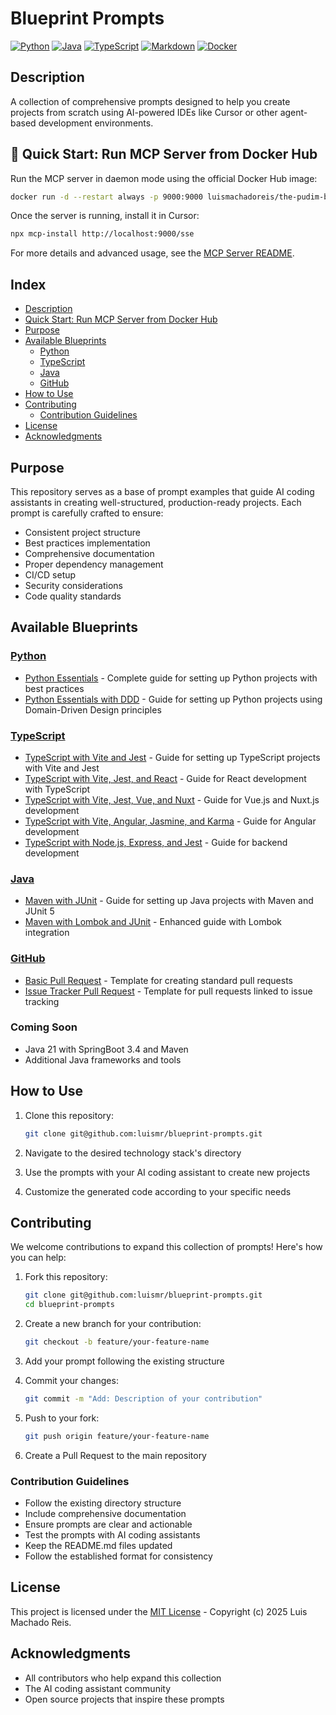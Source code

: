# Blueprint Prompts

[![Python](https://img.shields.io/badge/python-3.x-blue.svg?logo=python&logoColor=white)](https://www.python.org/downloads/)
[![Java](https://img.shields.io/badge/java-21-orange.svg?logo=openjdk&logoColor=white)](https://www.oracle.com/java/technologies/downloads/#java21)
[![TypeScript](https://img.shields.io/badge/typescript-5.8.x-blue.svg?logo=typescript&logoColor=white)](https://www.typescriptlang.org/)
[![Markdown](https://img.shields.io/badge/markdown-1.x-lightgrey.svg?logo=markdown&logoColor=white)](https://daringfireball.net/projects/markdown/)
[![Docker](https://img.shields.io/badge/docker-28.x-blue.svg?logo=docker&logoColor=white)](https://www.docker.com/)

## Description

A collection of comprehensive prompts designed to help you create projects from scratch using AI-powered IDEs like Cursor or other agent-based development environments.

## 🚀 Quick Start: Run MCP Server from Docker Hub

Run the MCP server in daemon mode using the official Docker Hub image:

```sh
docker run -d --restart always -p 9000:9000 luismachadoreis/the-pudim-blueprint-prompts
```

Once the server is running, install it in Cursor:

```sh
npx mcp-install http://localhost:9000/sse
```

For more details and advanced usage, see the [MCP Server README](mcp-server/README.md).

## Index

- [Description](#description)
- [Quick Start: Run MCP Server from Docker Hub](#-quick-start-run-mcp-server-from-docker-hub)
- [Purpose](#purpose)
- [Available Blueprints](#available-blueprints)
  - [Python](#python)
  - [TypeScript](#typescript)
  - [Java](#java)
  - [GitHub](#github)
- [How to Use](#how-to-use)
- [Contributing](#contributing)
  - [Contribution Guidelines](#contribution-guidelines)
- [License](#license)
- [Acknowledgments](#acknowledgments)

## Purpose

This repository serves as a base of prompt examples that guide AI coding assistants in creating well-structured, production-ready projects. Each prompt is carefully crafted to ensure:

- Consistent project structure
- Best practices implementation
- Comprehensive documentation
- Proper dependency management
- CI/CD setup
- Security considerations
- Code quality standards

## Available Blueprints

### [Python](python/README.md)
- [Python Essentials](python/python-essentials.md) - Complete guide for setting up Python projects with best practices
- [Python Essentials with DDD](python/python-essentials-ddd.md) - Guide for setting up Python projects using Domain-Driven Design principles

### [TypeScript](typescript/README.md)
- [TypeScript with Vite and Jest](typescript/typescript-vite-with-jest.md) - Guide for setting up TypeScript projects with Vite and Jest
- [TypeScript with Vite, Jest, and React](typescript/typescript-vite-with-jest-and-react.md) - Guide for React development with TypeScript
- [TypeScript with Vite, Jest, Vue, and Nuxt](typescript/typescript-vite-with-jest-vue-and-nuxt.md) - Guide for Vue.js and Nuxt.js development
- [TypeScript with Vite, Angular, Jasmine, and Karma](typescript/typescript-vite-with-angular-jasmine-karma.md) - Guide for Angular development
- [TypeScript with Node.js, Express, and Jest](typescript/typescript-node-with-jest-express.md) - Guide for backend development

### [Java](java/README.md)
- [Maven with JUnit](java/java-maven-with-junit.md) - Guide for setting up Java projects with Maven and JUnit 5
- [Maven with Lombok and JUnit](java/java-maven-with-lombok-and-junit.md) - Enhanced guide with Lombok integration

### [GitHub](github/README.md)
- [Basic Pull Request](github/pull-request-basic.md) - Template for creating standard pull requests
- [Issue Tracker Pull Request](github/pull-request-issue-tracker.md) - Template for pull requests linked to issue tracking

### Coming Soon
- Java 21 with SpringBoot 3.4 and Maven
- Additional Java frameworks and tools

## How to Use

1. Clone this repository:
   ```bash
   git clone git@github.com:luismr/blueprint-prompts.git
   ```

2. Navigate to the desired technology stack's directory
3. Use the prompts with your AI coding assistant to create new projects
4. Customize the generated code according to your specific needs

## Contributing

We welcome contributions to expand this collection of prompts! Here's how you can help:

1. Fork this repository:
   ```bash
   git clone git@github.com:luismr/blueprint-prompts.git
   cd blueprint-prompts
   ```

2. Create a new branch for your contribution:
   ```bash
   git checkout -b feature/your-feature-name
   ```

3. Add your prompt following the existing structure
4. Commit your changes:
   ```bash
   git commit -m "Add: Description of your contribution"
   ```

5. Push to your fork:
   ```bash
   git push origin feature/your-feature-name
   ```

6. Create a Pull Request to the main repository

### Contribution Guidelines

- Follow the existing directory structure
- Include comprehensive documentation
- Ensure prompts are clear and actionable
- Test the prompts with AI coding assistants
- Keep the README.md files updated
- Follow the established format for consistency

## License

This project is licensed under the [MIT License](LICENSE.md) - Copyright (c) 2025 Luis Machado Reis.

## Acknowledgments

- All contributors who help expand this collection
- The AI coding assistant community
- Open source projects that inspire these prompts 